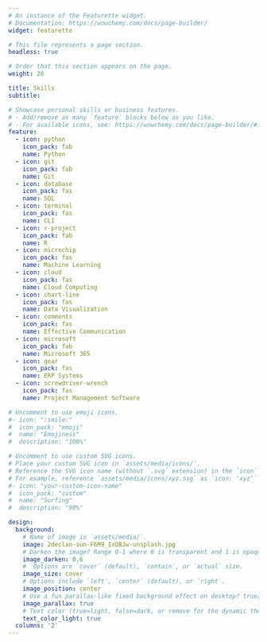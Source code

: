 ```yaml
---
# An instance of the Featurette widget.
# Documentation: https://wowchemy.com/docs/page-builder/
widget: featurette

# This file represents a page section.
headless: true

# Order that this section appears on the page.
weight: 20

title: Skills
subtitle:

# Showcase personal skills or business features.
# - Add/remove as many `feature` blocks below as you like.
# - For available icons, see: https://wowchemy.com/docs/page-builder/#icons
feature:  
  - icon: python
    icon_pack: fab
    name: Python
  - icon: git
    icon_pack: fab
    name: Git
  - icon: database
    icon_pack: fas
    name: SQL
  - icon: terminal
    icon_pack: fas
    name: CLI
  - icon: r-project
    icon_pack: fab
    name: R
  - icon: microchip
    icon_pack: fas
    name: Machine Learning
  - icon: cloud
    icon_pack: fas
    name: Cloud Computing
  - icon: chart-line
    icon_pack: fas
    name: Data Visualization   
  - icon: comments
    icon_pack: fas
    name: Effective Communication
  - icon: microsoft
    icon_pack: fab
    name: Microsoft 365
  - icon: gear
    icon_pack: fas
    name: ERP Systems
  - icon: screwdriver-wrench
    icon_pack: fas
    name: Project Management Software

# Uncomment to use emoji icons.
#- icon: ":smile:"
#  icon_pack: "emoji"
#  name: "Emojiness"
#  description: "100%"

# Uncomment to use custom SVG icons.
# Place your custom SVG icon in `assets/media/icons/`.
# Reference the SVG icon name (without `.svg` extension) in the `icon` field.
# For example, reference `assets/media/icons/xyz.svg` as `icon: 'xyz'`
#- icon: "your-custom-icon-name"
#  icon_pack: "custom"
#  name: "Surfing"
#  description: "90%"

design:
  background:
    # Name of image in `assets/media/`.
    image: 2declan-sun-F6M9_IxQBJw-unsplash.jpg
    # Darken the image? Range 0-1 where 0 is transparent and 1 is opaque.
    image_darken: 0.6
    #  Options are `cover` (default), `contain`, or `actual` size.
    image_size: cover
    # Options include `left`, `center` (default), or `right`.
    image_position: center
    # Use a fun parallax-like fixed background effect on desktop? true/false
    image_parallax: true
    # Text color (true=light, false=dark, or remove for the dynamic theme color).
    text_color_light: true
  columns: '2'
---
```

